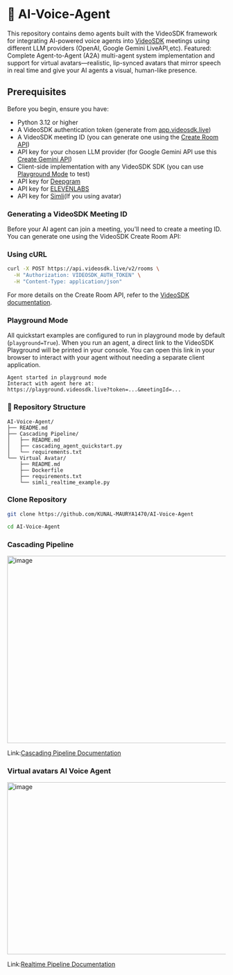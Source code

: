 # 🚀 AI-Voice-Agent
This repository contains demo agents built with the VideoSDK framework for integrating AI-powered voice agents into [VideoSDK](https://docs.videosdk.live) meetings using different LLM providers (OpenAI, Google Gemini LiveAPI,etc). Featured: Complete Agent-to-Agent (A2A) multi-agent system implementation and support for virtual avatars—realistic, lip-synced avatars that mirror speech in real time and give your AI agents a visual, human-like presence.

## Prerequisites

Before you begin, ensure you have:

- Python 3.12 or higher
- A VideoSDK authentication token (generate from [app.videosdk.live](https://app.videosdk.live))
- A VideoSDK meeting ID (you can generate one using the [Create Room API](https://docs.videosdk.live/api-reference/realtime-communication/create-room))
- API key for your chosen LLM provider (for Google Gemini API use this [Create Gemini API](https://aistudio.google.com/))
- Client-side implementation with any VideoSDK SDK (you can use [Playground Mode](https://playground.videosdk.live) to test)
- API key for [Deepgram](https://console.deepgram.com/)
- API key for [ELEVENLABS](https://elevenlabs.io/)
- API key for [Simli](https://app.simli.com/avatars)(If you using avatar)

### Generating a VideoSDK Meeting ID

Before your AI agent can join a meeting, you'll need to create a meeting ID. You can generate one using the VideoSDK Create Room API:

### Using cURL

```bash
curl -X POST https://api.videosdk.live/v2/rooms \
  -H "Authorization: VIDEOSDK_AUTH_TOKEN" \
  -H "Content-Type: application/json"
```

For more details on the Create Room API, refer to the [VideoSDK documentation](https://docs.videosdk.live/api-reference/realtime-communication/create-room).

### Playground Mode

All quickstart examples are configured to run in playground mode by default (`playground=True`). When you run an agent, a direct link to the VideoSDK Playground will be printed in your console. You can open this link in your browser to interact with your agent without needing a separate client application.

```
Agent started in playground mode
Interact with agent here at:
https://playground.videosdk.live?token=...&meetingId=...
```


### 📁 Repository Structure

```
AI-Voice-Agent/
├── README.md
├── Cascading Pipeline/
│   ├── README.md
│   ├── cascading_agent_quickstart.py
│   └── requirements.txt
└── Virtual Avatar/
    ├── README.md
    ├── Dockerfile
    ├── requirements.txt
    └── simli_realtime_example.py
```    

### Clone Repository
```bash
git clone https://github.com/KUNAL-MAURYA1470/AI-Voice-Agent

cd AI-Voice-Agent
```

### Cascading Pipeline

<img width="940" height="432" alt="image" src="https://github.com/user-attachments/assets/be7a5909-efc3-4613-abd0-f8b99566ac43" />

Link:[Cascading Pipeline Documentation](./Cascading%20Pipeline/README.md)

### Virtual avatars AI Voice Agent
<img width="940" height="397" alt="image" src="https://github.com/user-attachments/assets/796d2886-e484-4a5b-b4f6-d7fc0d753cbc" />

Link:[Realtime Pipeline Documentation](./Virtual%20Avatar/README.md)








